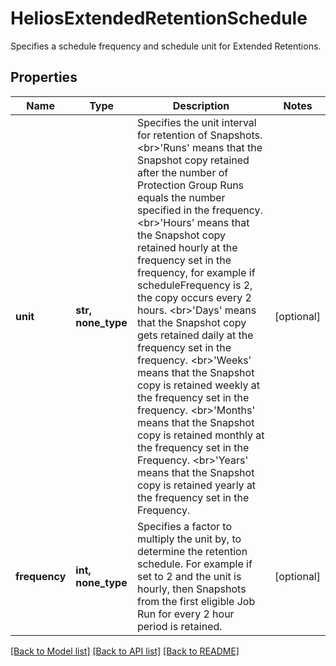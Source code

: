 # HeliosExtendedRetentionSchedule

Specifies a schedule frequency and schedule unit for Extended Retentions.

## Properties
Name | Type | Description | Notes
------------ | ------------- | ------------- | -------------
**unit** | **str, none_type** | Specifies the unit interval for retention of Snapshots. &lt;br&gt;&#39;Runs&#39; means that the Snapshot copy retained after the number of Protection Group Runs equals the number specified in the frequency. &lt;br&gt;&#39;Hours&#39; means that the Snapshot copy retained hourly at the frequency set in the frequency, for example if scheduleFrequency is 2, the copy occurs every 2 hours. &lt;br&gt;&#39;Days&#39; means that the Snapshot copy gets retained daily at the frequency set in the frequency. &lt;br&gt;&#39;Weeks&#39; means that the Snapshot copy is retained weekly at the frequency set in the frequency. &lt;br&gt;&#39;Months&#39; means that the Snapshot copy is retained monthly at the frequency set in the Frequency. &lt;br&gt;&#39;Years&#39; means that the Snapshot copy is retained yearly at the frequency set in the Frequency. | [optional] 
**frequency** | **int, none_type** | Specifies a factor to multiply the unit by, to determine the retention schedule. For example if set to 2 and the unit is hourly, then Snapshots from the first eligible Job Run for every 2 hour period is retained. | [optional] 

[[Back to Model list]](../README.md#documentation-for-models) [[Back to API list]](../README.md#documentation-for-api-endpoints) [[Back to README]](../README.md)


